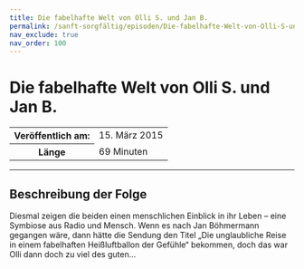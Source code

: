```yaml
---
title: Die fabelhafte Welt von Olli S. und Jan B.
permalink: /sanft-sorgfältig/episoden/Die-fabelhafte-Welt-von-Olli-S-und-Jan-B
nav_exclude: true
nav_order: 100
---
```


# Die fabelhafte Welt von Olli S. und Jan B.
<table class="resp-table dcf-table dcf-table-responsive dcf-table-bordered dcf-table-striped dcf-w-100%">
                    <tbody>
                        <tr>
                            <th scope="row">Veröffentlich am:</th>
                            <td data-label="Veröffentlich am:">15. März 2015</td>
                        </tr>
                        <tr>
                            <th scope="row">Länge </th>
                            <td data-label="Länge ">69 Minuten</td>
                        </tr></tbody>
                </table>

***

## Beschreibung der Folge

<div>
Diesmal zeigen die beiden einen menschlichen Einblick in ihr Leben – eine Symbiose aus Radio und Mensch. Wenn es nach Jan Böhmermann gegangen wäre, dann hätte die Sendung den Titel „Die unglaubliche Reise in einem fabelhaften Heißluftballon der Gefühle“ bekommen, doch das war Olli dann doch zu viel des guten...  
</div>

